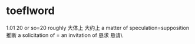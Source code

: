 # toeflword
1.01  20 or so=20 roughly 大体上 大约上   a matter of speculation=supposition 推断 a solicitation of = an invitation of 恳求 恳请\ 
